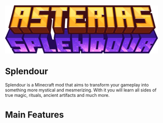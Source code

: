 ![Asterias Splendour mod logo](/mod_page/splendour_logo.png)

# Splendour
Splendour is a Minecraft mod that aims to transform your gameplay into something more mystical and mesmerizing. With it you will learn all sides of true magic, rituals, ancient artifacts and much more.

# Main Features

